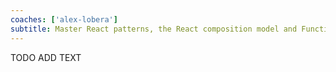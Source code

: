 ```yaml
---
coaches: ['alex-lobera']
subtitle: Master React patterns, the React composition model and Functional Programming for React developers with this workshop in Lisbon
---
```


TODO ADD TEXT
